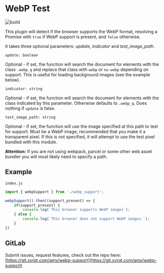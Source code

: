 # WebP Test

![build](https://git.xvrqt.com/amy/inject-inline-npm-module/badges/master/build.svg)

This plugin will detect if the browser supports the WebP format, resolving a Promise with `true` if WebP support is present, and `false` otherwise.

It takes three optional parameters: _update_, _indicator_ and _test_image_path_.

`update: boolean`

Optional - if set, the function will search the document for elements with the class `.webp_q` and replace that class with `webp` or `no-webp` depending on support. This is useful for loading background images (see the example below).

`indicator: string`

Optional - if set, the function will search the document for elements with the class indicated by this parameter. Otherwise defaults to `.webp_q`. Does nothing if `update` is false.

`test_image_path: string`

Optional - if set, the function will use the image specified at this path to test for support. Must be a WebP image, recommended that you make it a transparent pixel. If this is not specified, it will attempt to use the test pixel bundled with this module. 

**Attention:**
If you are not using webpack, parcel or some other web asset bundler you will most likely need to specify a path.

## Example

`index.js`
```javascript
import { webpSupport } from './webp_support';

webpSupport().then((support_present) => {
	if(support_present) {
		console.log(`This browser supports WebP images`);
	} else {
		console.log(`This browser does not support WebP images.`);
	}
})

```

## GitLab
Submit issues, request features, check out the repo here: [https://git.xvrqt.com/amy/webp-support](https://git.xvrqt.com/amy/webp-support)
